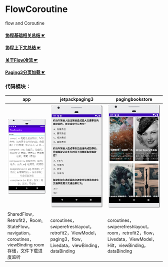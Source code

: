# FlowCoroutine
flow and Coroutine

#### [协程基础相关总结 ☛](.doc/协程基础全貌1.md)

#### [协程上下文总结 ☛](.doc/协程上下文与异常处理2.md)

#### [关于Flow冷流 ☛](.doc/热流Channel.md)

#### [Paging3分页加载 ☛](.doc/paging3.md)

### 代码模块：

| app                                                          | jetpackpaging3                                               | pagingbookstore                                              |
| ------------------------------------------------------------ | ------------------------------------------------------------ | ------------------------------------------------------------ |
| <img src="./doc/11-16_003838.jpg" alt="有道翻译实时检索" style="zoom:80%;" /> | <img src="./doc/11-16_003941.jpg" alt="驾照题库小案例" style="zoom:80%;" /> | <img src="./doc/11-16_004011.jpg" alt="视频列表" style="zoom:80%;" /> |
| SharedFlow， Retrofit2，Room, StateFlow，navigation，coroutines，viewBinding   room存储，文件下载进度监听  | coroutines，swiperefreshlayout，retrofit2，ViewModel，paging3，flow，Livedata，viewBinding，dataBinding | coroutines，swiperefreshlayout，room，retrofit2，flow，Livedata，ViewModel，Hilt，viewBinding，dataBinding |

